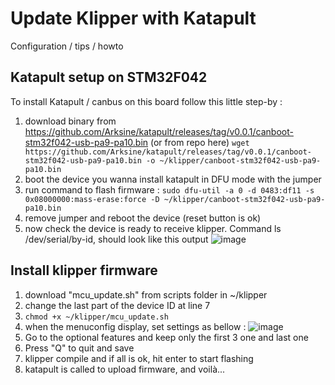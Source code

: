 # Update Klipper with Katapult
Configuration / tips / howto

## Katapult setup on STM32F042

To install Katapult / canbus on this board follow this little step-by :
1. download binary from https://github.com/Arksine/katapult/releases/tag/v0.0.1/canboot-stm32f042-usb-pa9-pa10.bin (or from repo here)
   `wget https://github.com/Arksine/katapult/releases/tag/v0.0.1/canboot-stm32f042-usb-pa9-pa10.bin -o ~/klipper/canboot-stm32f042-usb-pa9-pa10.bin`
2. boot the device you wanna install katapult in DFU mode with the jumper
3. run command to flash firmware :
   `sudo dfu-util -a 0 -d 0483:df11 -s 0x08000000:mass-erase:force -D ~/klipper/canboot-stm32f042-usb-pa9-pa10.bin`
4. remove jumper and reboot the device (reset button is ok)
5. now check the device is ready to receive klipper. Command ls /dev/serial/by-id, should look like this output
   ![image](https://github.com/user-attachments/assets/df7b7081-4174-49f2-825e-2d5dfad15976)

## Install klipper firmware
1. download "mcu_update.sh" from scripts folder in ~/klipper
2. change the last part of the device ID at line 7
3. `chmod +x ~/klipper/mcu_update.sh`
4. when the menuconfig display, set settings as bellow :
   ![image](https://github.com/user-attachments/assets/d52d0706-2fa4-460a-8dce-045c26612cf4)
5. Go to the optional features and keep only the first 3 one and last one
6. Press "Q" to quit and save
7. klipper compile and if all is ok, hit enter to start flashing
8. katapult is called to upload firmware, and voilà...
